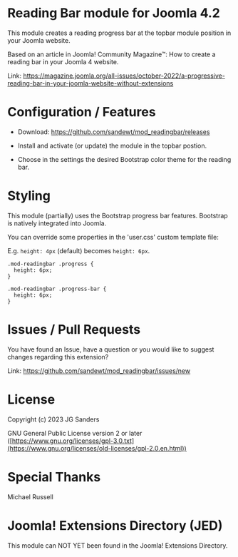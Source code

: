 # Reading Bar module for Joomla 4.2

This module creates a reading progress bar at the topbar module position in your Joomla website.

Based on an article in Joomla! Community Magazine™: How to create a reading bar in your Joomla 4 website.

Link: https://magazine.joomla.org/all-issues/october-2022/a-progressive-reading-bar-in-your-joomla-website-without-extensions

# Configuration / Features
- Download: https://github.com/sandewt/mod_readingbar/releases

- Install and activate (or update) the module in the topbar postion.

- Choose in the settings the desired Bootstrap color theme for the reading bar.

# Styling

This module (partially) uses the Bootstrap progress bar features. Bootstrap is natively integrated into Joomla.

You can override some properties in the 'user.css' custom template file:

E.g. `height: 4px` (default) becomes `height: 6px`.

```
.mod-readingbar .progress {
  height: 6px;
}

.mod-readingbar .progress-bar {
  height: 6px;
}
```


# Issues / Pull Requests

You have found an Issue, have a question or you would like to suggest changes regarding this extension?

Link: https://github.com/sandewt/mod_readingbar/issues/new

# License

Copyright (c) 2023 JG Sanders

GNU General Public License version 2 or later ([https://www.gnu.org/licenses/gpl-3.0.txt](https://www.gnu.org/licenses/old-licenses/gpl-2.0.en.html))

# Special Thanks

Michael Russell

# Joomla! Extensions Directory (JED)

This module can NOT YET been found in the Joomla! Extensions Directory.
